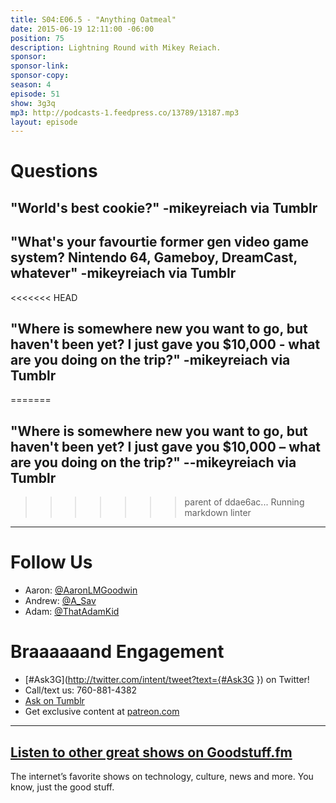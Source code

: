 ```yaml
---
title: S04:E06.5 - "Anything Oatmeal"
date: 2015-06-19 12:11:00 -06:00
position: 75
description: Lightning Round with Mikey Reiach.
sponsor: 
sponsor-link: 
sponsor-copy: 
season: 4
episode: 51
show: 3g3q
mp3: http://podcasts-1.feedpress.co/13789/13187.mp3
layout: episode
---
```


# Questions

## "World's best cookie?" -mikeyreiach via Tumblr

## "What's your favourtie former gen video game system? Nintendo 64, Gameboy, DreamCast, whatever" -mikeyreiach via Tumblr

<<<<<<< HEAD
## "Where is somewhere new you want to go, but haven't been yet? I just gave you $10,000 ‐ what are you doing on the trip?" -mikeyreiach via Tumblr
=======
## "Where is somewhere new you want to go, but haven't been yet? I just gave you $10,000 – what are you doing on the trip?" --mikeyreiach via Tumblr
>>>>>>> parent of ddae6ac... Running markdown linter

***

# Follow Us
* Aaron: [@AaronLMGoodwin](http://twitter.com/aaronlmgoodwin)
* Andrew: [@A_Sav](http://twitter.com/a_sav)
* Adam: [@ThatAdamKid](http://twitter.com/thatadamkid)

# Braaaaaand Engagement
* [#Ask3G](http://twitter.com/intent/tweet?text={#Ask3G }) on Twitter!
* Call/text us: 760-881-4382
* [Ask on Tumblr](http://3g3q.co/ask)
* Get exclusive content at [patreon.com](http://www.patreon.com/3g3q)

***

## [Listen to other great shows on Goodstuff.fm](http://goodstuff.fm/)
The internet’s favorite shows on technology, culture, news and more. You know, just the good stuff.
